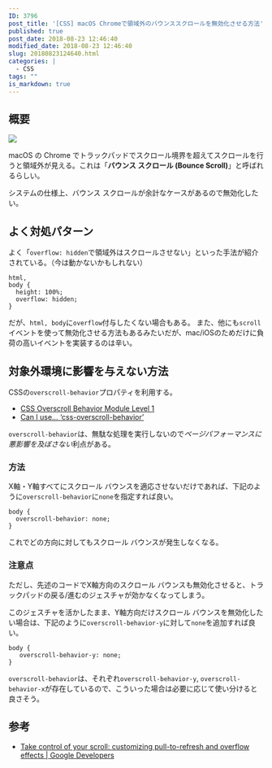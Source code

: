 ```yaml
---
ID: 3796
post_title: '[CSS] macOS Chromeで領域外のバウンススクロールを無効化させる方法'
published: true
post_date: 2018-08-23 12:46:40
modified_date: 2018-08-23 12:46:40
slug: 20180823124640.html
categories: |
  - CSS
tags: ""
is_markdown: true
---
```

## 概要
![](https://i.imgur.com/DXYBXtj.png)

macOS の Chrome でトラックパッドでスクロール境界を超えてスクロールを行うと領域外が見える。これは「<strong>バウンス スクロール (Bounce Scroll)</strong>」と呼ばれるらしい。

システムの仕様上、バウンス スクロールが余計なケースがあるので無効化したい。

## よく対処パターン
よく「`overflow: hidden`で領域外はスクロールさせない」といった手法が紹介されている。（今は動かないかもしれない）

```language-css
html,
body {
  height: 100%;
  overflow: hidden;
}
```

だが、`html, body`に`overflow`付与したくない場合もある。
また、他にも`scroll`イベントを使って無効化させる方法もあるみたいだが、mac/iOSのためだけに負荷の高いイベントを実装するのは辛い。

## 対象外環境に影響を与えない方法
CSSの`overscroll-behavior`プロパティを利用する。

- [CSS Overscroll Behavior Module Level 1](https://wicg.github.io/overscroll-behavior/)
- [Can I use… ‘css-overscroll-behavior’](https://caniuse.com/#feat=css-overscroll-behavior)

`overscroll-behavior`は、無駄な処理を実行しないので*ページパフォーマンスに悪影響を及ぼさない*利点がある。

### 方法
X軸・Y軸すべてにスクロール バウンスを適応させないだけであれば、下記のように`overscroll-behavior`に`none`を指定すれば良い。

```language-css
body {
  overscroll-behavior: none;
}
```

これでどの方向に対してもスクロール バウンスが発生しなくなる。

### 注意点
ただし、先述のコードでX軸方向のスクロール バウンスも無効化させると、トラックパッドの戻る/進むのジェスチャが効かなくなってしまう。

このジェスチャを活かしたまま、Y軸方向だけスクロール バウンスを無効化したい場合は、下記のように`overscroll-behavior-y`に対して`none`を追加すれば良い。

```language-css
body {
   overscroll-behavior-y: none;
}
```

`overscroll-behavior`は、それぞれ`overscroll-behavior-y`, `overscroll-behavior-x`が存在しているので、こういった場合は必要に応じて使い分けると良さそう。

## 参考
- [Take control of your scroll: customizing pull-to-refresh and overflow effects | Google Developers](https://developers.google.com/web/updates/2017/11/overscroll-behavior)